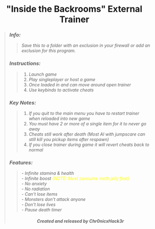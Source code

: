 # <center> "Inside the Backrooms" External Trainer </center>
>### ***Info:***
>>*Save this to a folder with an exclusion in your firewall or add an exclusion for this program.*<br>
>### ***Instructions:***
>>1. *Launch game*
>>2. *Play singleplayer or host a game*
>>3. *Once loaded in and can move around open trainer*
>>4. *Use keybinds to activate cheats*
>### ***Key Notes:***
>>1. *If you quit to the main menu you have to restart trainer when reloaded into new game*
>>2. *You must have 2 or more of a single item for it to never go away*
>>3. *Cheats still work after death (Most AI with jumpscare can still kill you pickup  items after respawn)*
>>4. *If you close trainer during game it will revert cheats back to normal*
>### ***Features:***
>>*- Infinite stamina & health*<br>
>>*- Infinite boost <span style="color: yellow;">(NOTE: Must consume moth jelly first)</span>*<br>
>>*- No anxiety*<br>
>>*- No radiation*<br>
>>*- Can't lose items*<br>
>>*- Monsters don't attack anyone*<br>
>>*- Don't lose lives*<br>
>>*- Pause death timer*<br>
>###### <center> ***Created and released by Chr0nicxHack3r*** </center>
